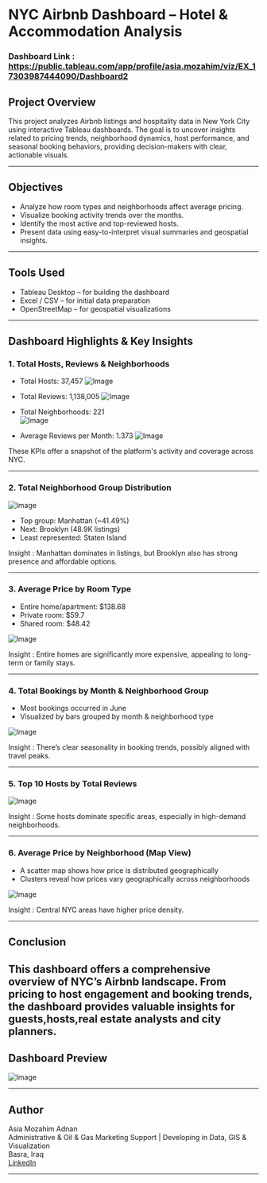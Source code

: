 # NYC Airbnb Dashboard – Hotel & Accommodation Analysis

### Dashboard Link : https://public.tableau.com/app/profile/asia.mozahim/viz/EX_17303987444090/Dashboard2

## Project Overview
This project analyzes Airbnb listings and hospitality data in New York City using interactive Tableau dashboards. The goal is to uncover insights related to pricing trends, neighborhood dynamics, host performance, and seasonal booking behaviors, providing decision-makers with clear, actionable visuals.

---

## Objectives
- Analyze how room types and neighborhoods affect average pricing.
- Visualize booking activity trends over the months.
- Identify the most active and top-reviewed hosts.
- Present data using easy-to-interpret visual summaries and geospatial insights.

---

## Tools Used
- Tableau Desktop – for building the dashboard
- Excel / CSV – for initial data preparation
- OpenStreetMap – for geospatial visualizations

---

## Dashboard Highlights & Key Insights

### 1. Total Hosts, Reviews & Neighborhoods
- Total Hosts: 37,457
![Image](https://github.com/user-attachments/assets/4dab5031-75a8-48bc-84d8-6758eeac2bb8)




- Total Reviews: 1,138,005
![Image](https://github.com/user-attachments/assets/57b355c7-b4cd-4eef-8316-d0bb1582151f)  




- Total Neighborhoods: 221  
![Image](https://github.com/user-attachments/assets/e01b894d-9ce3-4b22-afdb-286aaed548aa)




- Average Reviews per Month: 1.373
![Image](https://github.com/user-attachments/assets/0403bc85-c6b2-41b5-9ed8-20bd1c189808)




These KPIs offer a snapshot of the platform's activity and coverage across NYC.

---

### 2. Total Neighborhood Group Distribution




![Image](https://github.com/user-attachments/assets/d1b30a37-2827-46b4-aaef-1847313f6600)




- Top group: Manhattan (~41.49%)
- Next: Brooklyn (48.9K listings)
- Least represented: Staten Island


Insight : Manhattan dominates in listings, but Brooklyn also has strong presence and affordable options.

---

### 3. Average Price by Room Type
- Entire home/apartment: $138.68
- Private room: $59.7
- Shared room: $48.42


![Image](https://github.com/user-attachments/assets/55f99899-749c-4af7-8d69-cc7fe5fbab00)





Insight : Entire homes are significantly more expensive, appealing to long-term or family stays.

---

### 4. Total Bookings by Month & Neighborhood Group
- Most bookings occurred in June
- Visualized by bars grouped by month & neighborhood type



![Image](https://github.com/user-attachments/assets/05e62c1f-47eb-436b-aa8a-bac5ef6b0658)

Insight : There’s clear seasonality in booking trends, possibly aligned with travel peaks.

---

### 5. Top 10 Hosts by Total Reviews


![Image](https://github.com/user-attachments/assets/9c60b8e2-2d7e-4bed-ae0f-92865a09d8a2)






Insight : Some hosts dominate specific areas, especially in high-demand neighborhoods.

---

### 6. Average Price by Neighborhood (Map View)
- A scatter map shows how price is distributed geographically
- Clusters reveal how prices vary geographically across neighborhoods



![Image](https://github.com/user-attachments/assets/5218bc85-ae23-4738-a9e7-d2f1c9c5fbcb)





  Insight : Central NYC areas have higher price density.

---

## Conclusion
This dashboard offers a comprehensive overview of NYC’s Airbnb landscape. From pricing to host engagement and booking trends, the dashboard provides valuable insights for guests,hosts,real estate analysts and city planners.
---

## Dashboard Preview





![Image](https://github.com/user-attachments/assets/82c54453-74aa-42aa-88d5-d4916998e197)





---

## Author
Asia Mozahim Adnan  
Administrative & Oil & Gas Marketing Support | Developing in Data, GIS & Visualization  
Basra, Iraq  
[LinkedIn](https://www.linkedin.com/in/asia-mozahim)  
  

---
